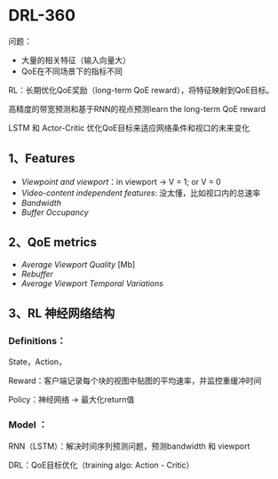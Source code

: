 # DRL-360

问题：

- 大量的相关特征（输入向量大）
- QoE在不同场景下的指标不同

RL：长期优化QoE奖励（long-term QoE reward），将特征映射到QoE目标。

高精度的带宽预测和基于RNN的视点预测learn the long-term QoE reward

LSTM 和 Actor-Critic 优化QoE目标来适应网络条件和视口的未来变化

## 1、Features

- *Viewpoint and viewport*：in viewport -> V = 1; or V = 0
- *Video-content independent features*: 没太懂，比如视口内的总速率
- *Bandwidth*
- *Buffer Occupancy*

## 2、QoE metrics

- *Average Viewport Quality*  [Mb]
- *Rebuffer*
- *Average Viewport Temporal Variations*

## 3、RL 神经网络结构

### Definitions：

State，Action，

Reward：客户端记录每个块的视图中贴图的平均速率，并监控重缓冲时间

Policy：神经网络 -> 最大化return值

### Model ：

RNN（LSTM）：解决时间序列预测问题，预测bandwidth 和 viewport

DRL：QoE目标优化（training algo: Action - Critic）



